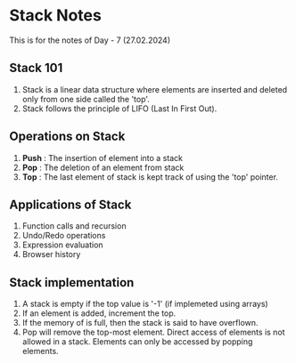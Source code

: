 # Stack Notes
This is for the notes of Day - 7 (27.02.2024)

## Stack 101
1. Stack is a linear data structure where elements are inserted and deleted only from one side called the 'top'.
2. Stack follows the principle of LIFO (Last In First Out).

## Operations on Stack
1. **Push** : The insertion of element into a stack
2. **Pop** : The deletion of an element from stack
3. **Top** : The last element of stack is kept track of using the 'top' pointer. 

## Applications of Stack
1. Function calls and recursion
2. Undo/Redo operations
3. Expression evaluation
4. Browser history

## Stack implementation
1. A stack is empty if the top value is '-1' (if implemeted using arrays)
2. If an element is added, increment the top.
3. If the memory of is full, then the stack is said to have overflown.
4. Pop will remove the top-most element. Direct access of elements is not allowed in a stack. Elements can only be accessed by popping elements.